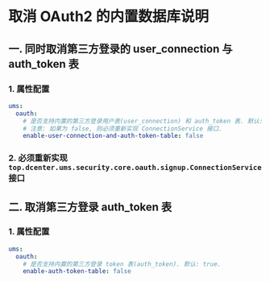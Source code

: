 # 取消 OAuth2 的内置数据库说明

## 一. 同时取消第三方登录的 user_connection 与 auth_token 表
### 1. 属性配置 

```yaml
ums:
  oauth:
    # 是否支持内置的第三方登录用户表(user_connection) 和 auth_token 表. 默认: true.
    # 注意: 如果为 false, 则必须重新实现 ConnectionService 接口.
    enable-user-connection-and-auth-token-table: false
```
### 2. 必须重新实现 `top.dcenter.ums.security.core.oauth.signup.ConnectionService` 接口

## 二. 取消第三方登录 auth_token 表
### 1. 属性配置 

```yaml
ums:
  oauth:
    # 是否支持内置的第三方登录 token 表(auth_token). 默认: true.
    enable-auth-token-table: false
```